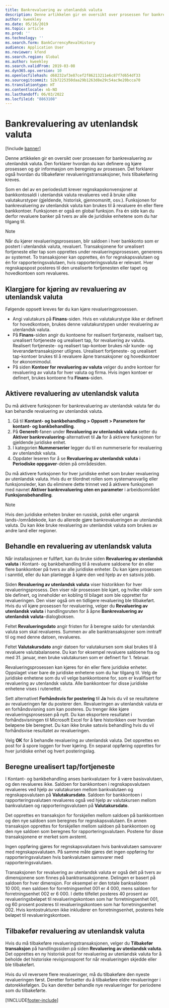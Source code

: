 ```yaml
---
title: Bankrevaluering av utenlandsk valuta
description: Denne artikkelen gir en oversikt over prosessen for bankrevaluering av utenlandsk valuta. Det inneholder informasjon om oppsettet, kjøring av prosessen, beregning av prosessen og tilbakeføring av revalueringstransaksjoner.
author: kweekley
ms.date: 05/16/2019
ms.topic: article
ms.prod: ''
ms.technology: ''
ms.search.form: BankCurrencyRevalHistory
audience: Application User
ms.reviewer: kfend
ms.search.region: Global
ms.author: kweekley
ms.search.validFrom: 2019-03-08
ms.dyn365.ops.version: 10
ms.openlocfilehash: d68232af3e87cef2f86213211e6c87f7d654df33
ms.sourcegitcommit: 52b7225350daa29b1263d8e29c54ac9e20bcca70
ms.translationtype: HT
ms.contentlocale: nb-NO
ms.lasthandoff: 06/03/2022
ms.locfileid: "8863108"
---
```

# <a name="bank-foreign-currency-revaluation"></a>Bankrevaluering av utenlandsk valuta

[!include [banner](../includes/banner.md)]


Denne artikkelen gir en oversikt over prosessen for bankrevaluering av utenlandsk valuta. Den forklarer hvordan du kan definere og kjøre prosessen og gir informasjon om beregning av prosessen. Det forklarer også hvordan du tilbakefører revalueringstransaksjoner, hvis tilbakeføring kreves.

Som en del av en periodeslutt krever regnskapskonvensjoner at bankkontosaldi i utenlandsk valuta revalueres ved å bruke ulike valutakurstyper (gjeldende, historisk, gjennomsnitt, osv.). Funksjonen for bankrevaluering av utenlandsk valuta kan brukes til å revaluere én eller flere bankkontoer. Funksjonen er også en global funksjon. Fra én side kan du derfor revaluere banker på tvers av alle de juridiske enhetene som du har tilgang til.

> [!NOTE]
> Når du kjører revalueringsprosessen, blir saldoen i hver bankkonto som er postert i utenlandsk valuta, revaluert. Transaksjonene for urealisert fortjeneste eller tap som opprettes under revalueringsprosessen, genereres av systemet. To transaksjoner kan opprettes, én for regnskapsvalutaen og én for rapporteringsvalutaen, hvis rapporteringsvaluta er relevant. Hver regnskapspost posteres til den urealiserte fortjenesten eller tapet og hovedkontoen som revalueres.

## <a name="prepare-to-run-foreign-currency-revaluation"></a>Klargjøre for kjøring av revaluering av utenlandsk valuta

Følgende oppsett kreves før du kan kjøre revalueringprosessen.

- Angi valutakurs på **Finans**-siden. Hvis en valutakurstype ikke er definert for hovedkontoen, brukes denne valutakurstypen under revaluering av utenlandsk valuta.
- På **Finans**-siden angir du kontoene for realisert fortjeneste, realisert tap, urealisert fortjeneste og urealisert tap, for revaluering av valuta. Realisert fortjeneste- og realisert tap-kontoer brukes når kunde- og leverandørtransaksjoner utlignes. Urealisert fortjeneste- og urealisert tap-kontoer brukes til å revaluere åpne transaksjoner og hovedkontoer for økonomimodul.
- På siden **Kontoer for revaluering av valuta** velger du andre kontoer for revaluering av valuta for hver valuta og firma. Hvis ingen kontoer er definert, brukes kontoene fra **Finans**-siden.

## <a name="enable-foreign-currency-revaluation"></a>Aktivere revaluering av utenlandsk valuta

Du må aktivere funksjonen for bankrevaluering av utenlandsk valuta før du kan behandle revaluering av utenlandsk valuta.

1. Gå til **Kontant- og bankbehandling \> Oppsett \> Parametere for kontant- og bankbehandling**.
2. På **Generelt**-fanen under **Revaluering av utenlandsk valuta** setter du **Aktiver bankrevaluering**-alternativet til **Ja** for å aktivere funksjonen for gjeldende juridiske enhet. 
3. I kategorien **Nummerserier** legger du til en nummerserie for revaluering av utenlandsk valuta.
4. Oppdater leseren for å se **Revaluering av utenlandsk valuta** i **Periodiske oppgaver**-delen på områdesiden.

Du må aktivere funksjonen for hver juridiske enhet som bruker revaluering av utenlandsk valuta. Hvis du er tilordnet rollen som systemansvarlig eller funksjonsleder, kan du eliminere dette trinnet ved å aktivere funksjonen med navnet **Aktiver bankrevaluering uten en parameter** i arbeidsområdet **Funksjonsbehandling**.

> [!NOTE]
> Hvis den juridiske enheten bruker en russisk, polsk eller ungarsk lands-/områdekode, kan du allerede gjøre bankrevalueringen av utenlandsk valuta. Du kan ikke bruke revaluering av utenlandsk valuta som brukes av andre land eller regioner.

## <a name="process-foreign-currency-revaluation"></a>Behandle en revaluering av utenlandsk valuta

Når installasjonen er fullført, kan du bruke siden **Revaluering av utenlandsk valuta** i Kontant- og bankbehandling til å revaluere saldoene for én eller flere bankkontoer på tvers av alle juridiske enheter. Du kan kjøre prosessen i sanntid, eller du kan planlegge å kjøre den ved hjelp av en satsvis jobb.

Siden **Revaluering av utenlandsk valuta** viser historikken for hver revalueringsprosess. Den viser når prosessen ble kjørt, og hvilke vilkår som ble definert, og inneholder en kobling til bilaget som ble opprettet for revalueringen. Den viser også om en tidligere revaluering ble tilbakeført. Hvis du vil kjøre prosessen for revaluering, velger du **Revaluering av utenlandsk valuta** i handlingsruten for å åpne **Bankrevaluering av utenlandsk valuta**-dialogboksen.

Feltet **Revalueringsdato** angir fristen for å beregne saldo for utenlandsk valuta som skal revalueres. Summen av alle banktransaksjoner som inntraff til og med denne datoen, revalueres.

Feltet **Valutakursdato** angir datoen for valutakursen som skal brukes til å revaluere valutabalansene. Du kan for eksempel revaluere saldoene fra og med 31. januar, men bruke valutakursen som er definert for 1. februar.

Revalueringsprosessen kan kjøres for én eller flere juridiske enheter. Oppslaget viser bare de juridiske enhetene som du har tilgang til. Velg de juridiske enhetene som du vil velge bankkontoene for, som er kvalifisert for revaluering av utenlandsk valuta. Alle bankkontoer for disse juridiske enhetene vises i rutenettet.

Sett alternativet **Forhåndsvis for postering** til **Ja** hvis du vil se resultatene av revalueringen før du posterer den. Revalueringen av utenlandsk valuta er en forhåndsvisning som kan posteres. Du trenger ikke kjøre revalueringsprosessen på nytt. Du kan eksportere resultatet i forhåndsvisningen til Microsoft Excel for å føre historikken over hvordan beløpene ble beregnet. Du kan ikke bruke satsvis behandling hvis du vil forhåndsvise resultatet av revalueringen.

Velg **OK** for å behandle revaluering av utenlandsk valuta. Det opprettes en post for å spore loggen for hver kjøring. En separat oppføring opprettes for hver juridiske enhet og hvert posteringslag.

## <a name="calculate-unrealized-gainloss"></a>Beregne urealisert tap/fortjeneste

I Kontant- og bankbehandling anses bankvalutaen for å være basisvalutaen, og den revalueres ikke. Saldoen for bankkontoen i regnskapsvalutaen revalueres ved hjelp av valutakursen mellom bankvalutaen og regnskapsvalutaen på **Valutakursdato**. Saldoen for bankkontoen i rapporteringsvalutaen revalueres også ved hjelp av valutakursen mellom bankvalutaen og rapporteringsvalutaen på **Valutakursdato**.

Det opprettes en transaksjon for forskjellen mellom saldoen på bankkontoen og den nye saldoen som beregnes for regnskapsvalutaen. En annen transaksjon opprettes for forskjellen mellom saldoen på bankkontoen og den nye saldoen som beregnes for rapporteringsvalutaen. Postene for disse transaksjonene er merket som avstemt. 

Ingen oppføring gjøres for regnskapsvalutaen hvis bankvalutaen samsvarer med regnskapsvalutaen. På samme måte gjøres det ingen oppføring for rapporteringsvalutaen hvis bankvalutaen samsvarer med rapporteringsvalutaen.

Transaksjonen for revaluering av utenlandsk valuta er også delt på tvers av dimensjonene som finnes på banktransaksjonene. Delingen er basert på saldoen for hver dimensjon. For eksempel er den totale banksaldoen 10 000, men saldoen for forretningsenhet 001 er 4 000, mens saldoen for forretningsenhet 002 er 6 000. I dette tilfellet posteres 40 prosent av revalueringsbeløpet til revalueringskontoen som har forretningsenhet 001, og 60 prosent posteres til revalueringskontoen som har forretningsenhet 002. Hvis kontostrukturen ikke inkluderer en forretningsenhet, posteres hele beløpet til revalueringskontoen.

## <a name="reverse-foreign-currency-revaluation"></a>Tilbakefør revaluering av utenlandsk valuta

Hvis du må tilbakeføre revalueringstransaksjonen, velger du **Tilbakefør transaksjon** på handlingssiden på siden **Revaluering av utenlandsk valuta**. Det opprettes en ny historisk post for revaluering av utenlandsk valuta for å beholde det historiske revisjonssporet for når revalueringen skjedde eller ble tilbakeført.

Hvis du vil reversere flere revalueringer, må du tilbakeføre den nyeste revalueringen først. Deretter fortsetter du å tilbakeføre eldre revalueringer i datorekkefølgen. Du kan deretter behandle nye revalueringer for periodene som du tilbakeførte.


[!INCLUDE[footer-include](../../includes/footer-banner.md)]
